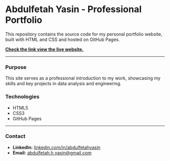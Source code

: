 # Abdulfetah Yasin - Professional Portfolio

This repository contains the source code for my personal portfolio website, built with HTML and CSS and hosted on GitHub Pages.

**[Check the link view the live website.](https://abdispython.github.io/cv.pro/)**

---

### Purpose

This site serves as a professional introduction to my work, showcasing my skills and key projects in data analysis and engineering.

### Technologies

*   HTML5
*   CSS3
*   GitHub Pages

---

### Contact

*   **LinkedIn:** [linkedin.com/in/abdulfetahyasin](https://linkedin.com/in/abdulfetahyasin)
*   **Email:** [abdulfetah.h.yasin@gmail.com](mailto:abdulfetah.h.yasin@gmail.com)

